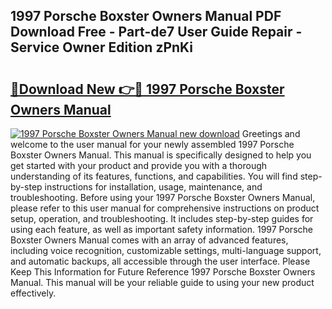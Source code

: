 ## 1997 Porsche Boxster Owners Manual PDF Download Free - Part-de7 User Guide Repair - Service Owner Edition zPnKi

# <h2><a href="http://bc19841.oget.top/?id=1997+Porsche+Boxster+Owners+Manual">🔗Download New 👉🔴 1997 Porsche Boxster Owners Manual</a></h2>

[![1997 Porsche Boxster Owners Manual new download](https://i.imgur.com/5g1atiW.png)](http://bc19841.oget.top/?id=1997+Porsche+Boxster+Owners+Manual)
Greetings and welcome to the user manual for your newly assembled 1997 Porsche Boxster Owners Manual. This manual is specifically designed to help you get started with your product and provide you with a thorough understanding of its features, functions, and capabilities. You will find step-by-step instructions for installation, usage, maintenance, and troubleshooting. Before using your 1997 Porsche Boxster Owners Manual, please refer to this user manual for comprehensive instructions on product setup, operation, and troubleshooting. It includes step-by-step guides for using each feature, as well as important safety information. 1997 Porsche Boxster Owners Manual comes with an array of advanced features, including voice recognition, customizable settings, multi-language support, and automatic backups, all accessible through the user interface. Please Keep This Information for Future Reference 1997 Porsche Boxster Owners Manual. This manual will be your reliable guide to using your new product effectively.
